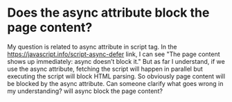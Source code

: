 
# Does the async attribute block the page content?

My question is related to async attribute in script tag.
In the https://javascript.info/script-async-defer link, I can see "The page content shows up immediately: async doesn’t block it."
But as far I understand, if we use the async attribute, fetching the script will happen in parallel but executing the script will block HTML parsing. So obviously page content will be blocked by the async attribute.
Can someone clarify what goes wrong in my understanding? will async block the page content?

        